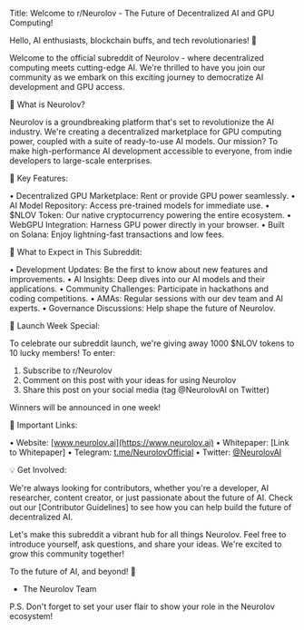 
Title: Welcome to r/Neurolov - The Future of Decentralized AI and GPU Computing!

Hello, AI enthusiasts, blockchain buffs, and tech revolutionaries! 👋

Welcome to the official subreddit of Neurolov - where decentralized computing meets cutting-edge AI. We're thrilled to have you join our community as we embark on this exciting journey to democratize AI development and GPU access.

🧠 What is Neurolov?

Neurolov is a groundbreaking platform that's set to revolutionize the AI industry. We're creating a decentralized marketplace for GPU computing power, coupled with a suite of ready-to-use AI models. Our mission? To make high-performance AI development accessible to everyone, from indie developers to large-scale enterprises.

🚀 Key Features:

• Decentralized GPU Marketplace: Rent or provide GPU power seamlessly.
• AI Model Repository: Access pre-trained models for immediate use.
• $NLOV Token: Our native cryptocurrency powering the entire ecosystem.
• WebGPU Integration: Harness GPU power directly in your browser.
• Built on Solana: Enjoy lightning-fast transactions and low fees.

🌟 What to Expect in This Subreddit:

• Development Updates: Be the first to know about new features and improvements.
• AI Insights: Deep dives into our AI models and their applications.
• Community Challenges: Participate in hackathons and coding competitions.
• AMAs: Regular sessions with our dev team and AI experts.
• Governance Discussions: Help shape the future of Neurolov.

🎉 Launch Week Special:

To celebrate our subreddit launch, we're giving away 1000 $NLOV tokens to 10 lucky members! To enter:
1. Subscribe to r/Neurolov
2. Comment on this post with your ideas for using Neurolov
3. Share this post on your social media (tag @NeurolovAI on Twitter)

Winners will be announced in one week!

🔗 Important Links:

• Website: [www.neurolov.ai](https://www.neurolov.ai)
• Whitepaper: [Link to Whitepaper]
• Telegram: [t.me/NeurolovOfficial](https://t.me/NeurolovOfficial)
• Twitter: [@NeurolovAI](https://twitter.com/NeurolovAI)

💡 Get Involved:

We're always looking for contributors, whether you're a developer, AI researcher, content creator, or just passionate about the future of AI. Check out our [Contributor Guidelines] to see how you can help build the future of decentralized AI.

Let's make this subreddit a vibrant hub for all things Neurolov. Feel free to introduce yourself, ask questions, and share your ideas. We're excited to grow this community together!

To the future of AI, and beyond! 🚀

- The Neurolov Team

P.S. Don't forget to set your user flair to show your role in the Neurolov ecosystem!

